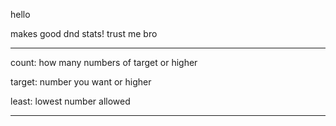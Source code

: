 hello

makes good dnd stats! trust me bro

-------------------------------------------

count: how many numbers of target or higher

target: number you want or higher

least: lowest number allowed

-------------------------------------------
